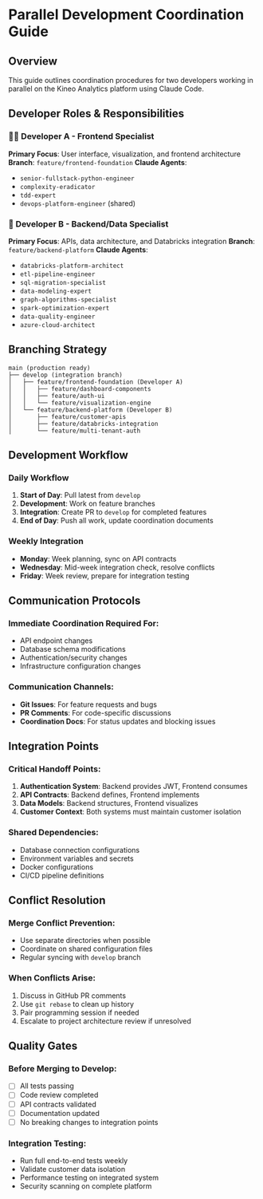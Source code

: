 # Parallel Development Coordination Guide

## Overview
This guide outlines coordination procedures for two developers working in parallel on the Kineo Analytics platform using Claude Code.

## Developer Roles & Responsibilities

### 👨‍💻 Developer A - Frontend Specialist
**Primary Focus**: User interface, visualization, and frontend architecture
**Branch**: `feature/frontend-foundation`
**Claude Agents**: 
- `senior-fullstack-python-engineer`
- `complexity-eradicator` 
- `tdd-expert`
- `devops-platform-engineer` (shared)

### 🔧 Developer B - Backend/Data Specialist  
**Primary Focus**: APIs, data architecture, and Databricks integration
**Branch**: `feature/backend-platform`
**Claude Agents**:
- `databricks-platform-architect`
- `etl-pipeline-engineer`
- `sql-migration-specialist`
- `data-modeling-expert`
- `graph-algorithms-specialist`
- `spark-optimization-expert`
- `data-quality-engineer`
- `azure-cloud-architect`

## Branching Strategy

```
main (production ready)
├── develop (integration branch)
│   ├── feature/frontend-foundation (Developer A)
│   │   ├── feature/dashboard-components
│   │   ├── feature/auth-ui
│   │   └── feature/visualization-engine
│   └── feature/backend-platform (Developer B)
│       ├── feature/customer-apis
│       ├── feature/databricks-integration
│       └── feature/multi-tenant-auth
```

## Development Workflow

### Daily Workflow
1. **Start of Day**: Pull latest from `develop`
2. **Development**: Work on feature branches
3. **Integration**: Create PR to `develop` for completed features
4. **End of Day**: Push all work, update coordination documents

### Weekly Integration
- **Monday**: Week planning, sync on API contracts
- **Wednesday**: Mid-week integration check, resolve conflicts
- **Friday**: Week review, prepare for integration testing

## Communication Protocols

### Immediate Coordination Required For:
- API endpoint changes
- Database schema modifications
- Authentication/security changes
- Infrastructure configuration changes

### Communication Channels:
- **Git Issues**: For feature requests and bugs
- **PR Comments**: For code-specific discussions
- **Coordination Docs**: For status updates and blocking issues

## Integration Points

### Critical Handoff Points:
1. **Authentication System**: Backend provides JWT, Frontend consumes
2. **API Contracts**: Backend defines, Frontend implements
3. **Data Models**: Backend structures, Frontend visualizes
4. **Customer Context**: Both systems must maintain customer isolation

### Shared Dependencies:
- Database connection configurations
- Environment variables and secrets
- Docker configurations
- CI/CD pipeline definitions

## Conflict Resolution

### Merge Conflict Prevention:
- Use separate directories when possible
- Coordinate on shared configuration files
- Regular syncing with `develop` branch

### When Conflicts Arise:
1. Discuss in GitHub PR comments
2. Use `git rebase` to clean up history
3. Pair programming session if needed
4. Escalate to project architecture review if unresolved

## Quality Gates

### Before Merging to Develop:
- [ ] All tests passing
- [ ] Code review completed
- [ ] API contracts validated
- [ ] Documentation updated
- [ ] No breaking changes to integration points

### Integration Testing:
- Run full end-to-end tests weekly
- Validate customer data isolation
- Performance testing on integrated system
- Security scanning on complete platform
